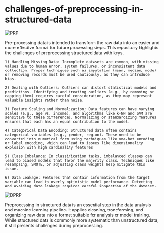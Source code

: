 # challenges-of-preprocessing-in-structured-data
![PRP](https://daxg39y63pxwu.cloudfront.net/images/blog/data-preprocessing-techniques-and-steps/image_13091084341635516423259.png)

Pre-processing data is intended to transform the raw data into an easier and more effective format for future processing steps.
This repository highlights the challenges of preprocessing structured data with keys.

    1) Handling Missing Data: Incomplete datasets are common, with missing values due to human error, system failures, or inconsistent data collection. Proper techniques such as imputation (mean, median, mode) or removing records must be used cautiously, as they can introduce bias.

    2) Dealing with Outliers: Outliers can distort statistical models and predictions. Identifying and treating outliers (e.g., by removing or capping them) requires careful consideration, as they may represent valuable insights rather than noise.

    3) Feature Scaling and Normalization: Data features can have varying scales (e.g., age vs. income), and algorithms like k-NN and SVM are sensitive to these differences. Normalizing or standardizing features ensures that each has an equal contribution to the model.

    4) Categorical Data Encoding: Structured data often contains categorical variables (e.g., gender, region). These need to be converted into numerical form using techniques like one-hot encoding or label encoding, which can lead to issues like dimensionality explosion with high cardinality features.

    5) Class Imbalance: In classification tasks, imbalanced classes can lead to biased models that favor the majority class. Techniques like resampling, SMOTE, or adjusting class weights help mitigate this issue.

    6) Data Leakage: Features that contain information from the target variable can lead to overly optimistic model performance. Detecting and avoiding data leakage requires careful inspection of the dataset.
    
![DPRP](https://media.licdn.com/dms/image/D4D12AQEwY05UsO_G9w/article-cover_image-shrink_600_2000/0/1685260194736?e=2147483647&v=beta&t=L48cqSy37qYeK2XgN47YwNgtUECsmgRNPPu5VYZnG3Q
)

Preprocessing in structured data is an essential step in the data analysis and machine learning pipeline. It applies cleaning, transforming, and organizing raw data into a format suitable for analysis or model training. While structured data is commonly more systematic than unstructured data, it still presents challenges during preprocessing. 
